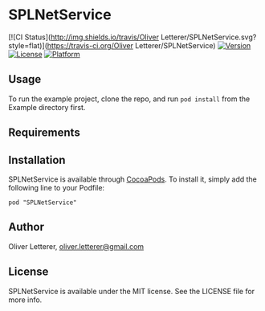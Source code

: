 # SPLNetService

[![CI Status](http://img.shields.io/travis/Oliver Letterer/SPLNetService.svg?style=flat)](https://travis-ci.org/Oliver Letterer/SPLNetService)
[![Version](https://img.shields.io/cocoapods/v/SPLNetService.svg?style=flat)](http://cocoadocs.org/docsets/SPLNetService)
[![License](https://img.shields.io/cocoapods/l/SPLNetService.svg?style=flat)](http://cocoadocs.org/docsets/SPLNetService)
[![Platform](https://img.shields.io/cocoapods/p/SPLNetService.svg?style=flat)](http://cocoadocs.org/docsets/SPLNetService)

## Usage

To run the example project, clone the repo, and run `pod install` from the Example directory first.

## Requirements

## Installation

SPLNetService is available through [CocoaPods](http://cocoapods.org). To install
it, simply add the following line to your Podfile:

    pod "SPLNetService"

## Author

Oliver Letterer, oliver.letterer@gmail.com

## License

SPLNetService is available under the MIT license. See the LICENSE file for more info.

